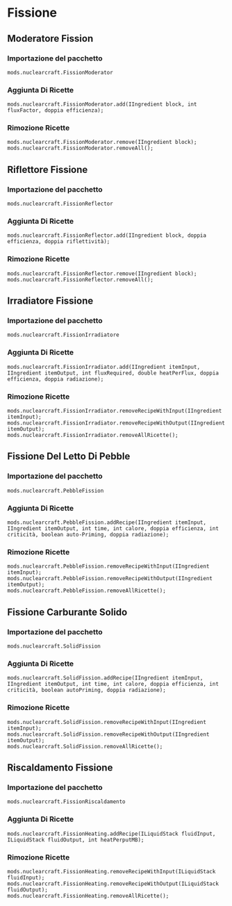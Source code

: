 # Fissione

## Moderatore Fission

### Importazione del pacchetto
`mods.nuclearcraft.FissionModerator`

### Aggiunta Di Ricette
```zenscript
mods.nuclearcraft.FissionModerator.add(IIngredient block, int fluxFactor, doppia efficienza);
```

### Rimozione Ricette
```zenscript
mods.nuclearcraft.FissionModerator.remove(IIngredient block);
mods.nuclearcraft.FissionModerator.removeAll();
```

## Riflettore Fissione

### Importazione del pacchetto
`mods.nuclearcraft.FissionReflector`

### Aggiunta Di Ricette
```zenscript
mods.nuclearcraft.FissionReflector.add(IIngredient block, doppia efficienza, doppia riflettività);
```

### Rimozione Ricette
```zenscript
mods.nuclearcraft.FissionReflector.remove(IIngredient block);
mods.nuclearcraft.FissionReflector.removeAll();
```

## Irradiatore Fissione

### Importazione del pacchetto
`mods.nuclearcraft.FissionIrradiatore`

### Aggiunta Di Ricette
```zenscript
mods.nuclearcraft.FissionIrradiator.add(IIngredient itemInput, IIngredient itemOutput, int fluxRequired, double heatPerFlux, doppia efficienza, doppia radiazione);
```

### Rimozione Ricette
```zenscript
mods.nuclearcraft.FissionIrradiator.removeRecipeWithInput(IIngredient itemInput);
mods.nuclearcraft.FissionIrradiator.removeRecipeWithOutput(IIngredient itemOutput);
mods.nuclearcraft.FissionIrradiator.removeAllRicette();
```

## Fissione Del Letto Di Pebble

### Importazione del pacchetto
`mods.nuclearcraft.PebbleFission`

### Aggiunta Di Ricette
```zenscript
mods.nuclearcraft.PebbleFission.addRecipe(IIngredient itemInput, IIngredient itemOutput, int time, int calore, doppia efficienza, int criticità, boolean auto-Priming, doppia radiazione);
```

### Rimozione Ricette
```zenscript
mods.nuclearcraft.PebbleFission.removeRecipeWithInput(IIngredient itemInput);
mods.nuclearcraft.PebbleFission.removeRecipeWithOutput(IIngredient itemOutput);
mods.nuclearcraft.PebbleFission.removeAllRicette();
```

## Fissione Carburante Solido

### Importazione del pacchetto
`mods.nuclearcraft.SolidFission`

### Aggiunta Di Ricette
```zenscript
mods.nuclearcraft.SolidFission.addRecipe(IIngredient itemInput, IIngredient itemOutput, int time, int calore, doppia efficienza, int criticità, boolean autoPriming, doppia radiazione);

```

### Rimozione Ricette
```zenscript
mods.nuclearcraft.SolidFission.removeRecipeWithInput(IIngredient itemInput);
mods.nuclearcraft.SolidFission.removeRecipeWithOutput(IIngredient itemOutput);
mods.nuclearcraft.SolidFission.removeAllRicette();
```

## Riscaldamento Fissione

### Importazione del pacchetto
`mods.nuclearcraft.FissionRiscaldamento`

### Aggiunta Di Ricette
```zenscript
mods.nuclearcraft.FissionHeating.addRecipe(ILiquidStack fluidInput, ILiquidStack fluidOutput, int heatPerputMB);
```

### Rimozione Ricette
```zenscript
mods.nuclearcraft.FissionHeating.removeRecipeWithInput(ILiquidStack fluidInput);
mods.nuclearcraft.FissionHeating.removeRecipeWithOutput(ILiquidStack fluidOutput);
mods.nuclearcraft.FissionHeating.removeAllRicette();
```